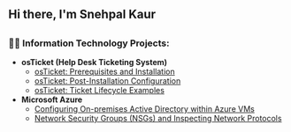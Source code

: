 <h2>Hi there, I'm Snehpal Kaur<h2>

<h3>👨‍💻 Information Technology Projects:</h3>
  
- <b>osTicket (Help Desk Ticketing System)</b>
  - [osTicket: Prerequisites and Installation](https://github.com/snehpalkaur/osticket-prereqs)
  - [osTicket: Post-Installation Configuration](https://github.com/snehpalkaur/post-install-config)
  - [osTicket: Ticket Lifecycle Examples](https://github.com/snehpalkaur/ticket-lifecycle)
- <b>Microsoft Azure</b>
  - [Configuring On-premises Active Directory within Azure VMs](https://github.com/snehpalkaur/configure-ad)
  - [Network Security Groups (NSGs) and Inspecting Network Protocols](https://github.com/snehpalkaur/azure-network-protocols)

